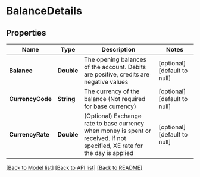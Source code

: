 # BalanceDetails
## Properties

| Name | Type | Description | Notes |
|------------ | ------------- | ------------- | -------------|
| **Balance** | **Double** | The opening balances of the account. Debits are positive, credits are negative values | [optional] [default to null] |
| **CurrencyCode** | **String** | The currency of the balance (Not required for base currency) | [optional] [default to null] |
| **CurrencyRate** | **Double** | (Optional) Exchange rate to base currency when money is spent or received. If not specified, XE rate for the day is applied | [optional] [default to null] |

[[Back to Model list]](../README.md#documentation-for-models) [[Back to API list]](../README.md#documentation-for-api-endpoints) [[Back to README]](../README.md)

